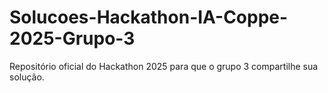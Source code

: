 # Solucoes-Hackathon-IA-Coppe-2025-Grupo-3
Repositório oficial do Hackathon 2025 para que o grupo 3 compartilhe sua solução.
